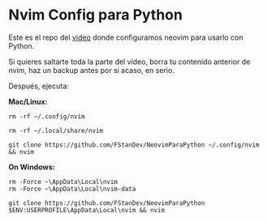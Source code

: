 # Nvim Config para Python

Este es el repo del [video]() donde configuramos neovim para usarlo con Python.

Si quieres saltarte toda la parte del vídeo, borra tu contenido anterior de nvim, haz un backup antes por si acaso, en serio.

Después, ejecuta:

**Mac/Linux:**

```
rm -rf ~/.config/nvim

rm -rf ~/.local/share/nvim

git clone https://github.com/FStanDev/NeovimParaPython ~/.config/nvim && nvim
```

**On Windows:**

```
rm -Force ~\AppData\Local\nvim
rm -Force ~\AppData\Local\nvim-data

git clone https://github.com/FStanDev/NeovimParaPython $ENV:USERPROFILE\AppData\Local\nvim && nvim
```
